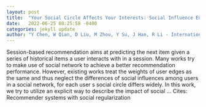 ```yaml
---
layout: post
title:  "Your Social Circle Affects Your Interests: Social Influence Enhanced Session-Based Recommendation"
date:   2022-06-25 08:25:58 -0400
categories: jekyll update
author: "Y Chen, W Qian, D Liu, M Zhou, Y Su, J Han, R Li - International Conference on …, 2022"
---
```

Session-based recommendation aims at predicting the next item given a series of historical items a user interacts with in a session. Many works try to make use of social network to achieve a better recommendation performance. However, existing works treat the weights of user edges as the same and thus neglect the differences of social influences among users in a social network, for each user s social circle differs widely. In this work, we try to utilize an explicit way to describe the impact of social …
Cites: ‪Recommender systems with social regularization‬  